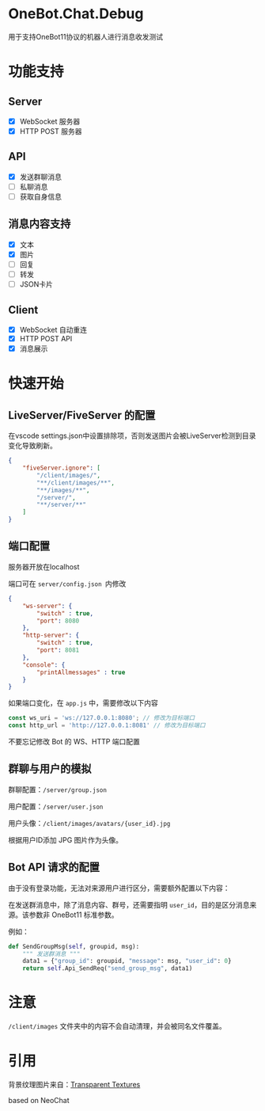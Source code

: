 # OneBot.Chat.Debug
用于支持OneBot11协议的机器人进行消息收发测试

# 功能支持

## Server

- [x] WebSocket 服务器
- [x] HTTP POST 服务器

## API

- [x] 发送群聊消息
- [ ] 私聊消息
- [ ] 获取自身信息

## 消息内容支持

- [x] 文本
- [x] 图片
- [ ] 回复
- [ ] 转发
- [ ] JSON卡片

## Client

- [x] WebSocket 自动重连
- [x] HTTP POST API
- [x] 消息展示

# 快速开始

## LiveServer/FiveServer 的配置

在vscode settings.json中设置排除项，否则发送图片会被LiveServer检测到目录变化导致刷新。

``````json
{
    "fiveServer.ignore": [
        "/client/images/",
        "**/client/images/**",
        "**/images/**",
        "/server/",
        "**/server/**"
    ]
}
``````

## 端口配置

服务器开放在localhost

端口可在 `server/config.json `内修改

``````json
{
    "ws-server": {
        "switch" : true,
        "port": 8080
    },
    "http-server": {
        "switch" : true,
        "port": 8081
    },
    "console": {
        "printAllmessages" : true
    }
}
``````

如果端口变化，在 `app.js` 中，需要修改以下内容

```javascript
const ws_uri = 'ws://127.0.0.1:8080'; // 修改为目标端口
const http_url = 'http://127.0.0.1:8081' // 修改为目标端口
```

不要忘记修改 Bot 的 WS、HTTP 端口配置

## 群聊与用户的模拟

群聊配置：`/server/group.json`

用户配置：`/server/user.json`

用户头像：`/client/images/avatars/{user_id}.jpg`

根据用户ID添加 JPG 图片作为头像。

## Bot API 请求的配置

由于没有登录功能，无法对来源用户进行区分，需要额外配置以下内容：

在发送群消息中，除了消息内容、群号，还需要指明 `user_id`，目的是区分消息来源。该参数非 OneBot11 标准参数。

例如：

```python
def SendGroupMsg(self, groupid, msg):
    """ 发送群消息 """
    data1 = {"group_id": groupid, "message": msg, "user_id": 0}
    return self.Api_SendReq("send_group_msg", data1)
```

# 注意

`/client/images` 文件夹中的内容不会自动清理，并会被同名文件覆盖。

# 引用

背景纹理图片来自：[Transparent Textures](https://www.transparenttextures.com/)

based on NeoChat
